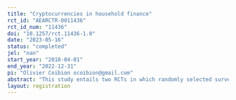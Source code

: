 ```yaml
---
title: "Cryptocurrencies in household finance"
rct_id: "AEARCTR-0011436"
rct_id_num: "11436"
doi: "10.1257/rct.11436-1.0"
date: "2023-05-16"
status: "completed"
jel: "nan"
start_year: "2018-04-01"
end_year: "2022-12-31"
pi: "Olivier Coibion ocoibion@gmail.com"
abstract: "This study entails two RCTs in which randomly selected survey participants were provided with information about inflation, bitcoin prices, and/or stock prices. "
layout: registration
---
```


